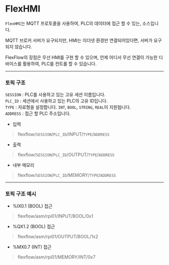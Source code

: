 # FlexHMI
`FlexHMI`는 MQTT 프로토콜을 사용하여, PLC의 데이터에 접근 할 수 있는, 소스입니다.

MQTT 브로커 서버가 요구되지만, HMI는 이더넷 환경만 연결되어있다면, 서버가 요구되지 않습니다.

FlexFlow의 장점은 무선 HMI를 구현 할 수 있으며,
언제 어디서 무선 연결이 가능한 디바이스를 활용하여, PLC를 컨트롤 할 수 있습니다.

---

### 토픽 구조

`SESSION` : PLC를 사용하고 있는 고유 세션 이름입니다.<br>
`PLC_ID` : 세션에서 사용하고 있는 PLC의 고유 ID입니다.<br>
`TYPE` : 자료형을 설정합니다. `INT`, `BOOL`, `STRING`, `REAL`이 지원됩니다.<br>
`ADDRESS` : 접근 할 PLC 주소입니다.<br>

- 입력
> flexflow/`SESSION`/`PLC_ID`/INPUT/`TYPE`/`ADDRESS`

- 출력
> flexflow/`SESSION`/`PLC_ID`/OUTPUT/`TYPE`/`ADDRESS`

- 내부 메모리
> flexflow/`SESSION`/`PLC_ID`/MEMORY/`TYPE`/`ADDRESS`

---

### 토픽 구조 예시

- %IX0.1 (BOOL) 접근
> flexflow/asm/rpi01/INPUT/BOOL/0x1

- %QX1.2 (BOOL) 접근
> flexflow/asm/rpi01/OUTPUT/BOOL/1x2

- %MX0.7 (INT) 접근
> flexflow/asm/rpi01/MEMORY/INT/0x7